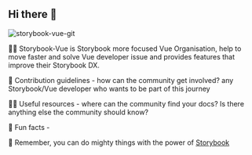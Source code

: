 ## Hi there 👋

![storybook-vue-git](https://github.com/storybook-vue/.github/assets/711292/30d07059-a848-427a-9658-0a13984a0c12)

🙋‍♀️ Storybook-Vue is Storybook more focused Vue Organisation, help to move faster and solve Vue developer issue and provides features that improve their Storybook DX.

🌈 Contribution guidelines - how can the community get involved? any Storybook/Vue developer who wants to be part of this journey 

👩‍💻 Useful resources - where can the community find your docs? Is there anything else the community should know?

🍿 Fun facts - 

🧙 Remember, you can do mighty things with the power of [Storybook](https://github.com/storybookjs)
